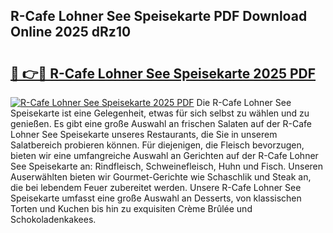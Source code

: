 ## R-Cafe Lohner See Speisekarte PDF Download Online 2025 dRz10

# <h2><a href="http://gc703u.nevu.top/?p=R-Cafe+Lohner+See+Speisekarte">🔗 👉🔴 R-Cafe Lohner See Speisekarte 2025 PDF</a></h2>

[![R-Cafe Lohner See Speisekarte 2025 PDF](https://i.imgur.com/dBaPXMq.png)](http://gc703u.nevu.top/?p=R-Cafe+Lohner+See+Speisekarte)
Die R-Cafe Lohner See Speisekarte ist eine Gelegenheit, etwas für sich selbst zu wählen und zu genießen. Es gibt eine große Auswahl an frischen Salaten auf der R-Cafe Lohner See Speisekarte unseres Restaurants, die Sie in unserem Salatbereich probieren können. Für diejenigen, die Fleisch bevorzugen, bieten wir eine umfangreiche Auswahl an Gerichten auf der R-Cafe Lohner See Speisekarte an: Rindfleisch, Schweinefleisch, Huhn und Fisch. Unseren Auserwählten bieten wir Gourmet-Gerichte wie Schaschlik und Steak an, die bei lebendem Feuer zubereitet werden. Unsere R-Cafe Lohner See Speisekarte umfasst eine große Auswahl an Desserts, von klassischen Torten und Kuchen bis hin zu exquisiten Crème Brûlée und Schokoladenkakees.
